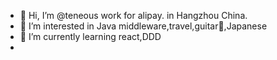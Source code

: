 - 👋 Hi, I’m @teneous work for alipay. in Hangzhou China.
- 👀 I’m interested in Java middleware,travel,guitar🎸,Japanese
- 🌱 I’m currently learning react,DDD
- 
